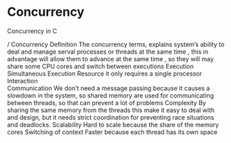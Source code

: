 # Concurrency
Concurrency in C

/		Concurrency 
Definition 		The concurrency terms, explains system’s ability  to deal and manage serval processes or threads at the same time , this in advantage will allow them to advance at the same time , so they will may share some CPU cores and switch between executions 
Execution		Simultaneous Execution 
Resource		it only requires a single processor 
Interaction 		
Communication		We don’t need a message passing because it causes a slowdown in the system, so shared memory are used for communicating between threads, so that can prevent a lot of problems 
Complexity		By sharing the same memory from the threads this make it easy to deal with and design, but it needs strict coordination for preventing race situations and deadlocks.
Scalability 		Hard to scale because the share of the memory cores 
Switching of context  		Faster because each thread has its own space
